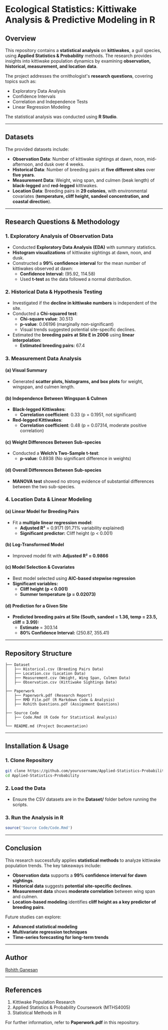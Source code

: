 # Ecological Statistics: Kittiwake Analysis & Predictive Modeling in R

## Overview
This repository contains a **statistical analysis** on **kittiwakes**, a gull species, using **Applied Statistics & Probability** methods. The research provides insights into kittiwake population dynamics by examining **observation, historical, measurement, and location data**.

The project addresses the ornithologist's **research questions**, covering topics such as:
- Exploratory Data Analysis
- Confidence Intervals
- Correlation and Independence Tests
- Linear Regression Modeling

The statistical analysis was conducted using **R Studio**.

---

## Datasets
The provided datasets include:

- **Observation Data**: Number of kittiwake sightings at dawn, noon, mid-afternoon, and dusk over 4 weeks.
- **Historical Data**: Number of breeding pairs at **five different sites** over **five years**.
- **Measurement Data**: Weight, wing span, and culmen (beak length) of **black-legged** and **red-legged** kittiwakes.
- **Location Data**: Breeding pairs in **29 colonies**, with environmental covariates (**temperature, cliff height, sandeel concentration, and coastal direction**).

---

## Research Questions & Methodology

### **1. Exploratory Analysis of Observation Data**
- Conducted **Exploratory Data Analysis (EDA)** with summary statistics.
- **Histogram visualizations** of kittiwake sightings at dawn, noon, and dusk.
- Constructed a **99% confidence interval** for the mean number of kittiwakes observed at dawn:
  - **Confidence Interval:** (95.92, 114.58)
  - Used **t-test** as the data followed a normal distribution.

### **2. Historical Data & Hypothesis Testing**
- Investigated if the **decline in kittiwake numbers** is independent of the site.
- Conducted a **Chi-squared test**:
  - **Chi-square value**: 30.513
  - **p-value**: 0.06196 (marginally non-significant)
  - Visual trends suggested potential site-specific declines.
- Estimated the **breeding pairs at Site E in 2006** using **linear interpolation**:
  - **Estimated breeding pairs:** 67.4

### **3. Measurement Data Analysis**
#### **(a) Visual Summary**
- Generated **scatter plots, histograms, and box plots** for weight, wingspan, and culmen length.

#### **(b) Independence Between Wingspan & Culmen**
- **Black-legged Kittiwakes**:
  - **Correlation coefficient**: 0.33 (p = 0.1951, not significant)
- **Red-legged Kittiwakes**:
  - **Correlation coefficient**: 0.48 (p = 0.07314, moderate positive correlation)

#### **(c) Weight Differences Between Sub-species**
- Conducted a **Welch’s Two-Sample t-test**:
  - **p-value**: 0.8938 (No significant difference in weights)

#### **(d) Overall Differences Between Sub-species**
- **MANOVA test** showed no strong evidence of substantial differences between the two sub-species.

### **4. Location Data & Linear Modeling**
#### **(a) Linear Model for Breeding Pairs**
- Fit a **multiple linear regression model**:
  - **Adjusted R²** = 0.9171 (91.71% variability explained)
  - **Significant predictor:** Cliff height (p < 0.001)

#### **(b) Log-Transformed Model**
- Improved model fit with **Adjusted R² = 0.9866**

#### **(c) Model Selection & Covariates**
- Best model selected using **AIC-based stepwise regression**
- **Significant variables:**
  - **Cliff height (p < 0.001)**
  - **Summer temperature (p = 0.02073)**
  
#### **(d) Prediction for a Given Site**
- **Predicted breeding pairs at Site (South, sandeel = 1.36, temp = 23.5, cliff = 3.99):**
  - **Estimate** = 303.14
  - **80% Confidence Interval:** (250.87, 355.41)

---

## Repository Structure
```
├── Dataset
│   ├── Historical.csv (Breeding Pairs Data)
│   ├── Location.csv (Location Data)
│   ├── Measurement.csv (Weight, Wing Span, Culmen Data)
│   ├── Observation.csv (Kittiwake Sightings Data)
│
├── Paperwork
│   ├── Paperwork.pdf (Research Report)
│   ├── RMD File.pdf (R Markdown Code & Analysis)
│   ├── Rohith Questions.pdf (Assignment Questions)
│
├── Source Code
│   ├── Code.Rmd (R Code for Statistical Analysis)
│
└── README.md (Project Documentation)
```

---

## Installation & Usage
### **1. Clone Repository**
```bash
git clone https://github.com/yourusername/Applied-Statistics-Probability.git
cd Applied-Statistics-Probability
```

### **2. Load the Data**
- Ensure the CSV datasets are in the **Dataset/** folder before running the scripts.

### **3. Run the Analysis in R**
```r
source('Source Code/Code.Rmd')
```

---

## Conclusion
This research successfully applies **statistical methods** to analyze kittiwake population trends. The key takeaways include:
- **Observation data** supports a **99% confidence interval for dawn sightings**.
- **Historical data** suggests **potential site-specific declines**.
- **Measurement data** shows **moderate correlation** between wing span and culmen.
- **Location-based modeling** identifies **cliff height as a key predictor of breeding pairs**.

Future studies can explore:
- **Advanced statistical modeling**
- **Multivariate regression techniques**
- **Time-series forecasting for long-term trends**

---

## Author
[Rohith Ganesan](https://github.com/rohi52)

---

## References
1. Kittiwake Population Research
2. Applied Statistics & Probability Coursework (MTHS4005)
3. Statistical Methods in R

For further information, refer to **Paperwork.pdf** in this repository.

